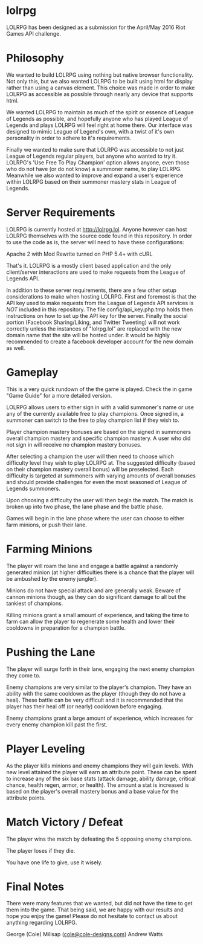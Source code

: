 # lolrpg

LOLRPG has been designed as a submission for the April/May 2016 Riot Games API challenge.

# Philosophy

We wanted to build LOLRPG using nothing but native browser functionality. Not only this, but we also wanted LOLRPG to
be built using html for display rather than using a canvas element. This choice was made in order to make LOLRPG as
accessible as possible through nearly any device that supports html.

We wanted LOLRPG to maintain as much of the spirit or essence of League of Legends as possible, and hopefully
anyone who has played League of Legends and plays LOLRPG will feel right at home there. Our interface was designed to
mimic League of Legend's own, with a twist of it's own personality in order to adhere to it's requirements.

Finally we wanted to make sure that LOLRPG was accessible to not just League of Legends regular players, but anyone who
wanted to try it. LOLRPG's 'Use Free To Play Champion' option allows anyone, even those who do not have (or do not know)
a summoner name, to play LOLRPG. Meanwhile we also wanted to improve and expand a user's experience within LOLRPG based
on their summoner mastery stats in League of Legends.

# Server Requirements

LOLRPG is currently hosted at http://lolrpg.lol. Anyone however can host LOLRPG themselves with the source code found in
this repository. In order to use the code as is, the server will need to have these configurations:

Apache 2 with Mod Rewrite turned on
PHP 5.4+ with cURL

That's it. LOLRPG is a mostly client based application and the only client/server interactions are used to make requests
from the League of Legends API.

In addition to these server requirements, there are a few other setup considerations to make when hosting LOLRPG. First
and foremost is that the API key used to make requests from the League of Legends API services is *NOT* included in this
repository. The file config/api_key.php.tmp holds then instructions on how to set up the API key for the server. Finally
the social portion (Facebook Sharing/Liking, and Twitter Tweeting) will not work correctly unless the instances of "lolrpg.lol"
are replaced with the new domain name that the site will be hosted under. It would be highly recommended to create a facebook
developer account for the new domain as well.

# Gameplay

This is a very quick rundown of the the game is played. Check the in game "Game Guide" for a more detailed version.

LOLRPG allows users to either sign in with a valid summoner's name or use any of the currently available free to play
champions. Once signed in, a summoner can switch to the free to play champion list if they wish to.

Player champion mastery bonuses are based on the signed in summoners overall champion mastery and specific champion mastery. A
user who did not sign in will receive no champion mastery bonuses.

After selecting a champion the user will then need to choose which difficulty level they wish to play LOLRPG at. The suggested
difficulty (based on their champion mastery overall bonus) will be preselected. Each difficulty is targeted at summoners with
varying amounts of overall bonuses and should provide challenges for even the most seasoned of League of Legends summoners.

Upon choosing a difficulty the user will then begin the match. The match is broken up into two phase, the lane phase and
the battle phase.

Games will begin in the lane phase where the user can choose to either farm minions, or push their lane.

# Farming Minions

The player will roam the lane and engage a battle against a randomly generated minion (at higher difficulties there is a
chance that the player will be ambushed by the enemy jungler).

Minions do not have special attack and are generally weak. Beware of cannon minions though, as they can do significant damage
to all but the tankiest of champions.

Killing minions grant a small amount of experience, and taking the time to farm can allow the player to regenerate some
health and lower their cooldowns in preparation for a champion battle.

# Pushing the Lane

The player will surge forth in their lane, engaging the next enemy champion they come to.

Enemy champions are very similar to the player's champion. They have an ability with the same cooldown as the player (though
they do not have a heal). These battle can be very difficult and it is recommended that the player has their heal off (or nearly)
cooldown before engaging.

Enemy champions grant a large amount of experience, which increases for every enemy champion kill past the first.

# Player Leveling

As the player kills minions and enemy champions they will gain levels. With new level attained the player will earn an
attribute point. These can be spent to increase any of the six base stats (attack damage, ability damage, critical chance,
health regen, armor, or health). The amount a stat is increased is based on the player's overall mastery bonus and a base
value for the attribute points.

# Match Victory / Defeat

The player wins the match by defeating the 5 opposing enemy champions.

The player loses if they die.

You have one life to give, use it wisely.

# Final Notes

There were many features that we wanted, but did not have the time to get them into the game. That being said, we are happy
with our results and hope you enjoy the game! Please do not hesitate to contact us about anything regarding LOLRPG.

George (Cole) Millsap (cole@cole-designs.com)
Andrew Watts